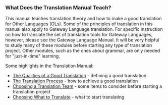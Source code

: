 
### What Does the Translation Manual Teach?

This manual teaches translation theory and how to make a good translation for Other Languages (OLs). Some of the principles of translation in this manual also apply to Gateway Language translation. For specific instruction on how to translate the set of translation tools for Gateway Languages, however, please see the Gateway Language Manual. It will be very helpful to study many of these modules before starting any type of translation project. Other modules, such as the ones about grammar, are only needed for "just-in-time" learning.


Some highlights in the Translation Manual:

  * [The Qualities of a Good Translation](en/ta/translate/man/guidelines-intro) - defining a good translation
  * [The Translation Process](en/ta/translate/man/translate-process) - how to achieve a good translation
  * [Choosing a Translation Team](en/ta/translate/man/choose-team) - some items to consider before starting a translation project
  * [Choosing What to Translate](en/ta/translate/man/translation-difficulty) - what to start translating